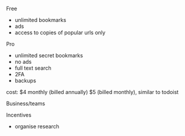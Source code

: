 Free

- unlimited bookmarks
- ads
- access to copies of popular urls only

Pro

- unlimited secret bookmarks
- no ads
- full text search
- 2FA
- backups

cost: $4 monthly (billed annually) $5 (billed monthly), similar to todoist

Business/teams

Incentives

- organise research
